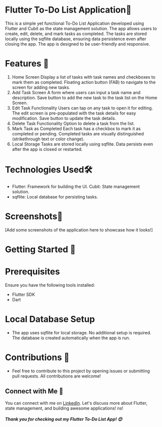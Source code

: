  # Flutter To-Do List Application📝


This is a simple yet functional To-Do List Application developed using Flutter and Cubit as the state management solution. The app allows users to create, edit, delete, and mark tasks as completed. The tasks are stored locally using 
   the sqflite database, ensuring data persistence even after closing the app. The app is designed to be user-friendly and responsive.

 # Features 🚀
 1. Home Screen
Display a list of tasks with task names and checkboxes to mark them as completed.
Floating action button (FAB) to navigate to the screen for adding new tasks.
 2. Add Task Screen
A form where users can input a task name and description.
Save button to add the new task to the task list on the Home Screen.
3. Edit Task Functionality
Users can tap on any task to open it for editing.
The edit screen is pre-populated with the task details for easy modification.
Save button to update the task details.
4. Delete Task Functionality
Option to delete a task from the list.
5. Mark Task as Completed
Each task has a checkbox to mark it as completed or pending.
Completed tasks are visually distinguished (strikethrough text or color change).
6. Local Storage
Tasks are stored locally using sqflite.
Data persists even after the app is closed or restarted.
 # Technologies Used🛠️
+ Flutter: Framework for building the UI.
Cubit: State management solution.
+ sqflite: Local database for persisting tasks.
 # Screenshots📱
[Add some screenshots of the application here to showcase how it looks!]

# Getting Started 🔧
# Prerequisites
Ensure you have the following tools installed:

+ Flutter SDK
+ Dart


# Local Database Setup
+ The app uses sqflite for local storage. No additional setup is required. The database is created automatically when the app is run.

 # Contributions 🎉
+ Feel free to contribute to this project by opening issues or submitting pull requests. All contributions are welcome!
 
##  Connect with Me 📢
You can connect with me on [LinkedIn](https://www.linkedin.com/in/ahmed-elsharhawy-30a069180/). Let's discuss more about Flutter, state management, and building awesome applications!
ns!

##### Thank you for checking out my Flutter To-Do List App! 😊
